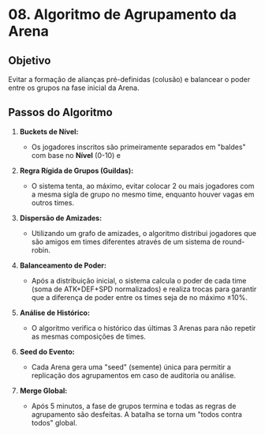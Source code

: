 # 08. Algoritmo de Agrupamento da Arena

## Objetivo
Evitar a formação de alianças pré-definidas (colusão) e balancear o poder entre os grupos na fase inicial da Arena.

## Passos do Algoritmo
1.  **Buckets de Nível:**
    - Os jogadores inscritos são primeiramente separados em "baldes" com base no **Nível** (0-10) e 

2.  **Regra Rígida de Grupos (Guildas):**
    - O sistema tenta, ao máximo, evitar colocar 2 ou mais jogadores com a mesma sigla de grupo no mesmo time, enquanto houver vagas em outros times.

3.  **Dispersão de Amizades:**
    - Utilizando um grafo de amizades, o algoritmo distribui jogadores que são amigos em times diferentes através de um sistema de round-robin.

4.  **Balanceamento de Poder:**
    - Após a distribuição inicial, o sistema calcula o poder de cada time (soma de ATK+DEF+SPD normalizados) e realiza trocas para garantir que a diferença de poder entre os times seja de no máximo ±10%.

5.  **Análise de Histórico:**
    - O algoritmo verifica o histórico das últimas 3 Arenas para não repetir as mesmas composições de times.

6.  **Seed do Evento:**
    - Cada Arena gera uma "seed" (semente) única para permitir a replicação dos agrupamentos em caso de auditoria ou análise.

7.  **Merge Global:**
    - Após 5 minutos, a fase de grupos termina e todas as regras de agrupamento são desfeitas. A batalha se torna um "todos contra todos" global.
